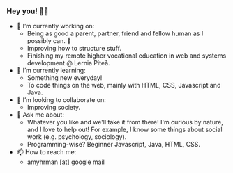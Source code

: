 ### Hey you! 👋😄

- 🔭 I’m currently working on:
  - Being as good a parent, partner, friend and fellow human as I possibly can. 🙏
  - Improving how to structure stuff.
  - Finishing my remote higher vocational education in web and systems development @ Lernia Piteå.
- 🌱 I’m currently learning:
  - Something new everyday!
  - To code things on the web, mainly with HTML, CSS, Javascript and Java.
- 👯 I’m looking to collaborate on:
  - Improving society.
- 💬 Ask me about:
  - Whatever you like and we'll take it from there! I'm curious by nature, and I love to help out! For example, I know some things about social work (e.g. psychology, sociology).
  - Programming-wise? Beginner Javascript, Java, HTML, CSS.
- 📫 How to reach me:
  - amyhrman [at] google mail

